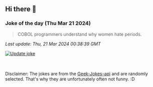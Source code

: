 ## Hi there 👋

### Joke of the day (Thu Mar 21 2024)
<!-- joke -->
>COBOL programmers understand why women hate periods.
<!-- /joke -->

*Last update: Thu, 21 Mar 2024 00:38:39 GMT*

[![Update joke](https://github.com/nclskfm/nclskfm/actions/workflows/joke.yml/badge.svg)](https://github.com/nclskfm/nclskfm/actions/workflows/joke.yml)

<br><br>
Disclaimer: The jokes are from the [Geek-Jokes-api](https://github.com/sameerkumar18/geek-joke-api) and are randomly selected. That's why they are unfortunately often not funny. :D
